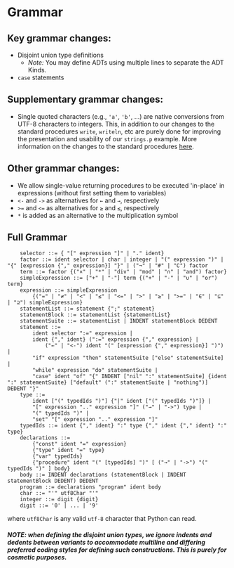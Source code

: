 # Grammar

## Key grammar changes:
* Disjoint union type definitions
  * _Note:_ You may define ADTs using multiple lines to separate the ADT Kinds.
* `case` statements

## Supplementary grammar changes:
* Single quoted characters (e.g., `'a'`, `'b'`, ...) are native conversions from UTF-8 characters to integers. This, in addition to our changes to the standard procedures `write`, `writeln`, etc are purely done for improving the presentation and usability of our `strings.p` example. More information on the changes to the standard procedures <a href="STANDARD_PROCEDURES.md">here</a>.

## Other grammar changes:
* We allow single-value returning procedures to be executed 'in-place' in expressions (without first setting them to variables)
* `<-` and `->` as alternatives for `←` and `→`, respectively
* `>=` and `<=` as alternatives for `≥` and `≤`, respectively
* `*` is added as an alternative to the multiplication symbol

## Full Grammar
```
    selector ::= { "[" expression "]" | "." ident}
    factor ::= ident selector | char | integer | "(" expression ")" | "{" [expression {"," expression}] "}" | ("¬" | "#" | "∁") factor
    term ::= factor {("×" | "*" | "div" | "mod" | "∩" | "and") factor}
    simpleExpression ::= ["+" | "-"] term {("+" | "-" | "∪" | "or") term}
    expression ::= simpleExpression
        {("=" | "≠" | "<" | "≤" | "<=" | ">" | "≥" | ">=" | "∈" | "⊆" | "⊇") simpleExpression}
    statementList ::= statement {";" statement}
    statementBlock ::= statementList {statementList}
    statementSuite ::= statementList | INDENT statementBlock DEDENT
    statement ::=
        ident selector ":=" expression |
        ident {"," ident} (":=" expression {"," expression} |
            ("←" | "<-") ident "(" [expression {"," expression}] ")") |
        "if" expression "then" statementSuite ["else" statementSuite] |
        "while" expression "do" statementSuite |
        "case" ident "of" "{" INDENT ["nil" ":" statementSuite] {ident ":" statementSuite} ["default" (":" statementSuite | "nothing")] DEDENT "}"
    type ::=
        ident ["(" typedIds ")"] {"|" ident ["(" typedIds ")"]} |
        "[" expression ".." expression "]" ("→" | "->") type |
        "(" typedIds ")" |
        "set" "[" expression ".." expression "]"
    typedIds ::= ident {"," ident} ":" type {"," ident {"," ident} ":" type}
    declarations ::= 
        {"const" ident "=" expression}
        {"type" ident "=" type}
        {"var" typedIds}
        {"procedure" ident "(" [typedIds] ")" [ ("→" | "->") "(" typedIds ")" ] body}
    body ::= INDENT declarations (statementBlock | INDENT statementBlock DEDENT) DEDENT
    program ::= declarations "program" ident body
    char ::= "'" utf8Char "'"
    integer ::= digit {digit}
    digit ::= '0' | ... | '9'
```

where `utf8Char` is any valid `utf-8` character that Python can read.

##### NOTE: when defining the disjoint union types, we ignore indents and dedents between variants to accommodate multiline and differing preferred coding styles for defining such constructions. This is purely for cosmetic purposes.
